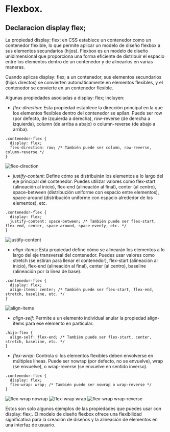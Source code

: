 # Flexbox.

## Declaracion display flex;

La propiedad display: flex; en CSS establece un contenedor como un contenedor flexible, lo que permite aplicar un modelo de diseño flexbox a sus elementos secundarios (hijos). Flexbox es un modelo de diseño unidimensional que proporciona una forma eficiente de distribuir el espacio entre los elementos dentro de un contenedor y de alinearlos en varias maneras.

Cuando aplicas display: flex; a un contenedor, sus elementos secundarios (hijos directos) se convierten automáticamente en elementos flexibles, y el contenedor se convierte en un contenedor flexible.

Algunas propiedades asociadas a display: flex; incluyen:

- _flex-direction_: Esta propiedad establece la dirección principal en la que los elementos flexibles dentro del contenedor se apilan. Puede ser row (por defecto, de izquierda a derecha), row-reverse (de derecha a izquierda), column (de arriba a abajo) o column-reverse (de abajo a arriba).

```
.contenedor-flex {
  display: flex;
  flex-direction: row; /* También puede ser column, row-reverse, column-reverse */
}
```

![flex-direction](../../src/assets/flex-direction.png)

- _justify-content_: Define cómo se distribuirán los elementos a lo largo del eje principal del contenedor. Puedes utilizar valores como flex-start (alineación al inicio), flex-end (alineación al final), center (al centro), space-between (distribución uniforme con espacio entre elementos), space-around (distribución uniforme con espacio alrededor de los elementos), etc.

```
.contenedor-flex {
  display: flex;
  justify-content: space-between; /* También puede ser flex-start, flex-end, center, space-around, space-evenly, etc. */
}
```
![justify-content](../../src/assets/justify-content.png)

- _align-items_: Esta propiedad define cómo se alinearán los elementos a lo largo del eje transversal del contenedor. Puedes usar valores como stretch (se estiran para llenar el contenedor), flex-start (alineación al inicio), flex-end (alineación al final), center (al centro), baseline (alineación por la línea de base).

```
.contenedor-flex {
  display: flex;
  align-items: center; /* También puede ser flex-start, flex-end, stretch, baseline, etc. */
}
```

![align-items](../../src/assets/align-items.png)

- _align-self_: Permite a un elemento individual anular la propiedad align-items para ese elemento en particular.

```
.hijo-flex {
  align-self: flex-end; /* También puede ser flex-start, center, stretch, baseline, etc. */
}
```

- _flex-wrap_: Controla si los elementos flexibles deben envolverse en múltiples líneas. Puede ser nowrap (por defecto, no se envuelve), wrap (se envuelve), o wrap-reverse (se envuelve en sentido inverso).

```
.contenedor-flex {
  display: flex;
  flex-wrap: wrap; /* También puede ser nowrap o wrap-reverse */
}
```

![flex-wrap nowrap](../../src/assets/flexwrap-nowrap.png)
![flex-wrap wrap](../../src/assets/flexwrap-wrap.png)
![flex-wrap wrap-reverse](../../src/assets/flexwrap-wrap-reverse.png)

Estos son solo algunos ejemplos de las propiedades que puedes usar con display: flex;. El modelo de diseño flexbox ofrece una flexibilidad significativa para la creación de diseños y la alineación de elementos en una interfaz de usuario.

